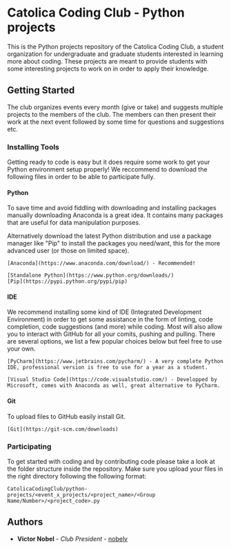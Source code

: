 # Catolica Coding Club - Python projects

This is the Python projects repository of the Catolica Coding Club, a student organization for undergraduate and graduate students interested in learning more about coding. These projects are meant to provide students with some interesting projects to work on in order to apply their knowledge.

## Getting Started

The club organizes events every month (give or take) and suggests multiple projects to the members of the club. 
The members can then present their work at the next event followed by some time for questions and suggestions etc.

### Installing Tools

Getting ready to code is easy but it does require some work to get your Python environment setup properly!
We reccommend to download the following files in order to be able to participate fully.

#### Python
To save time and avoid fiddling with downloading and installing packages manually downloading Anaconda is a great idea. 
It contains many packages that are useful for data manipulation purposes. 

Alternatively download the latest Python distribution and use a package manager like "Pip" to install the packages you need/want,
this for the more advanced user (or those on limited space).
```
[Anaconda](https://www.anaconda.com/download/) - Recommended!

[Standalone Python](https://www.python.org/downloads/)
[Pip](https://pypi.python.org/pypi/pip)
```

#### IDE
We recommend installing some kind of IDE (Integrated Development Environment) in order to get some assistance in the form of 
linting, code completion, code suggestions (and more) while coding. Most will also allow you to interact with GitHub for all your
comits, pushing and pulling. There are several options, we list a few popular choices below but feel free to use your own.

```
[PyCharm](https://www.jetbrains.com/pycharm/) - A very complete Python IDE, professional version is free to use for a year as a student.

[Visual Studio Code](https://code.visualstudio.com/) - Developped by Microsoft, comes with Anaconda as well, great alternative to PyCharm.
```

#### Git
To upload files to GitHub easily install Git.

```
[Git](https://git-scm.com/downloads)
```

### Participating

To get started with coding and by contributing code please take a look at the folder structure inside the repository.
Make sure you upload your files in the right directory following the following format:

```
CatolicaCodingClub/python-projects/<event_x_projects/<project_name>/<Group Name/Number>/<project_code>.py
```


## Authors

* **Victor Nobel** - *Club President* - [nobelv](https://github.com/nobelv)
